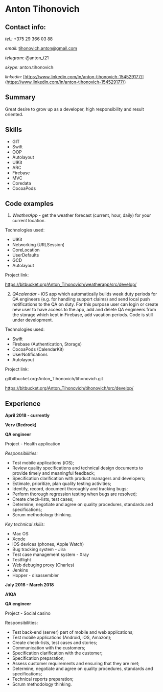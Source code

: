 # Anton Tihonovich

## Contact info:
*tel.:* +375 29 366 03 88

*email:* tihonovich.anton@gmail.com

*telegram:* @anton_t21

*skype:* anton.tihonovich

*linkedin:* [https://www.linkedin.com/in/anton-tihonovich-154529177/] (https://www.linkedin.com/in/anton-tihonovich-154529177/)

## Summary

Great desire to grow up as a developer, high responsibility and result oriented.

## Skills

* GIT
* Swift
* OOP
* Autolayout
* UIKit
* ARC
* Firebase
* MVC
* Coredata
* CocoaPods

## Code examples

1) *WeatherApp* - get the weather forecast (current, hour, daily) for your current location.

Technologies used:
* UIKit
* Networking (URLSession)
* CoreLocation
* UserDefaults
* GCD
* Autolayout

Project link:

https://bitbucket.org/Anton_Tihonovich/weatherapp/src/develop/

2) *QAcalendar* - iOS app which automatically builds week duty periods for QA engineers (e.g. for handling support claims) and send local push notifications to the QA on duty. For this purpose user can login or create new user to have access to the app, add and delete QA engineers from the storage which kept in Firebase, add vacation periods. Code is still under development.

Technologies used:
* Swift
* Firebase (Authentication, Storage)
* CocoaPods (CalendarKit)
* UserNotifications
* Autolayout

Project link:

gitbitbucket.org:Anton_Tihonovich/tihonovich.git

https://bitbucket.org/Anton_Tihonovich/tihonovich/src/develop/

## Experience

__April 2018 - currently__

__Verv (Redrock)__

__QA engineer__

Project - Health application

*Responsibilities:*

* Test mobile applications (iOS);
* Review quality specifications and technical design documents to provide timely and meaningful feedback;
* Specification clarification with product managers and developers;
* Estimate, prioritize, plan quality testing activities;
* Identify, record, document thoroughly and tracking bugs;
* Perform thorough regression testing when bugs are resolved;
* Create check-lists, test cases;
* Determine, negotiate and agree on quality procedures, standards and specifications;
* Scrum methodology thinking.

*Key technical skills:*

* Mac OS
* Xcode
* iOS devices (phones, Apple Watch)
* Bug tracking system - Jira
* Test case management system - Xray
* Testflight
* Web debuging proxy (Charles)
* Jenkins
* Hopper - disassembler

__July 2016 - March 2018__

__A1QA__

__QA engineer__

Project - Social casino

Responsibilities:

* Test back-end (server) part of mobile and web applications;
* Test mobile applications (Android, iOS, Amazon);
* Create check-lists, test cases and stories;
* Communication with the customers;
* Specification clarification with the customer;
* Specification preparation;
* Assess customer requirements and ensuring that they are met;
* Determine, negotiate and agree on quality procedures, standards and specifications;
* Technical reports preparation;
* Scrum methodology thinking.